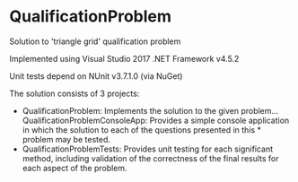 # QualificationProblem
Solution to 'triangle grid' qualification problem

Implemented using Visual Studio 2017
.NET Framework v4.5.2

Unit tests depend on NUnit v3.7.1.0 (via NuGet)

The solution consists of 3 projects:
* QualificationProblem:  Implements the solution to the given problem...
QualificationProblemConsoleApp:  Provides a simple console application in which the solution to each of the questions presented in this * problem may be tested.
* QualificationProblemTests:  Provides unit testing for each significant method, including validation of the correctness of the final results for each aspect of the problem.

